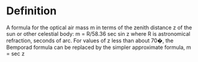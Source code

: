 # Definition

A formula for the optical air mass m in terms of the zenith distance z
of the sun or other celestial body: m = R/58.36 sec sin z where R is
astronomical refraction, seconds of arc. For values of z less than about
70�, the Bemporad formula can be replaced by the simpler approximate
formula, m = sec z
